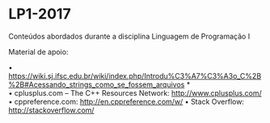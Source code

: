 # LP1-2017
Conteúdos abordados durante a disciplina Linguagem de Programação I

Material de apoio:

• https://wiki.sj.ifsc.edu.br/wiki/index.php/Introdu%C3%A7%C3%A3o_C%2B%2B#Acessando_strings_como_se_fossem_arquivos *\
• cplusplus.com – The C++ Resources Network: http://www.cplusplus.com/ 
• cppreference.com: http://en.cppreference.com/w/ 
• Stack Overflow: http://stackoverflow.com/ 
